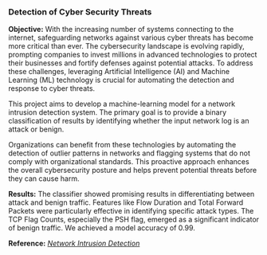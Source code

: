 ### Detection of Cyber Security Threats

**Objective:** With the increasing number of systems connecting to the internet, safeguarding networks against various cyber threats has become more critical than ever. The cybersecurity landscape is evolving rapidly, prompting companies to invest millions in advanced technologies to protect their businesses and fortify defenses against potential attacks. To address these challenges, leveraging Artificial Intelligence (AI) and Machine Learning (ML) technology is crucial for automating the detection and response to cyber threats. 

This project aims to develop a machine-learning model for a network intrusion detection system. The primary goal is to provide a binary classification of results by identifying whether the input network log is an attack or benign. 

Organizations can benefit from these technologies by automating the detection of outlier patterns in networks and flagging systems that do not comply with organizational standards. This proactive approach enhances the overall cybersecurity posture and helps prevent potential threats before they can cause harm.

**Results:** The classifier showed promising results in differentiating between attack and benign traffic. Features like Flow Duration and Total Forward Packets were particularly effective in identifying specific attack types. The TCP Flag Counts, especially the PSH flag, emerged as a significant indicator of benign traffic. We achieved a model accuracy of 0.99.

**Reference:** <a href ="https://github.com/singlestore-labs/spaces-notebooks/tree/master/notebooks/network-intrusion-detection-part-1"> *Network Intrusion Detection* </a>


